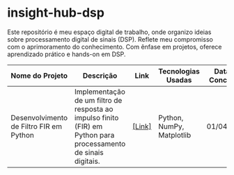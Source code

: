 # insight-hub-dsp
 Este repositório é meu espaço digital de trabalho, onde organizo ideias sobre processamento digital de sinais (DSP). Reflete meu compromisso com o aprimoramento do conhecimento. Com ênfase em projetos, oferece aprendizado prático e hands-on em DSP.

| Nome do Projeto | Descrição | Link | Tecnologias Usadas | Data de Conclusão | Status do Projeto |
| --------------- | --------- | ---- | ------------------ | ----------------- | ----------------- |
| Desenvolvimento de Filtro FIR em Python | Implementação de um filtro de resposta ao impulso finito (FIR) em Python para processamento de sinais digitais. | [[Link]](https://github.com/lucenfort/dsp-fir-filter.git) | Python, NumPy, Matplotlib | 01/04/2024 | Concluído |

